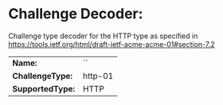 ﻿# Challenge Decoder: 
Challenge type decoder for the HTTP type as specified in https://tools.ietf.org/html/draft-ietf-acme-acme-01#section-7.2

| | |
|-|-|
| **Name:** | ``
| **ChallengeType:** | http-01
| **SupportedType:** | HTTP
